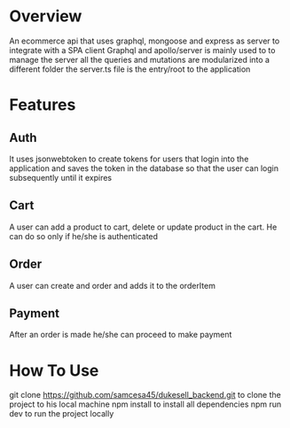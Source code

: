 # Overview
An ecommerce api that uses graphql, mongoose and express as server to integrate with a SPA client
Graphql and apollo/server is mainly used to to manage the server all the queries and mutations are modularized into a different folder
the server.ts file is the entry/root to the application
# Features
## Auth
It uses jsonwebtoken to create tokens for users that login into the application and saves the token in the database so that the user can login subsequently until it expires
## Cart
A user can add a product to cart, delete or update product in the cart. He can do so only if he/she is authenticated
## Order
A user can create and order and adds it to the orderItem
## Payment
After an order is made he/she can proceed to make payment

# How To Use
git clone https://github.com/samcesa45/dukesell_backend.git to clone the project to his local machine
npm install to install all dependencies
npm run dev to run the project locally
